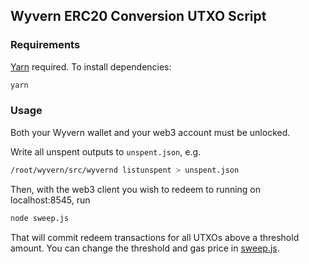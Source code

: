 ## Wyvern ERC20 Conversion UTXO Script

### Requirements

[Yarn](https://yarnpkg.com/en/) required. To install dependencies:

```bash
yarn
```

### Usage

Both your Wyvern wallet and your web3 account must be unlocked.

Write all unspent outputs to `unspent.json`, e.g.

```bash
/root/wyvern/src/wyvernd listunspent > unspent.json
```

Then, with the web3 client you wish to redeem to running on localhost:8545, run

```bash
node sweep.js
```

That will commit redeem transactions for all UTXOs above a threshold amount.
You can change the threshold and gas price in [sweep.js](sweep.js).
